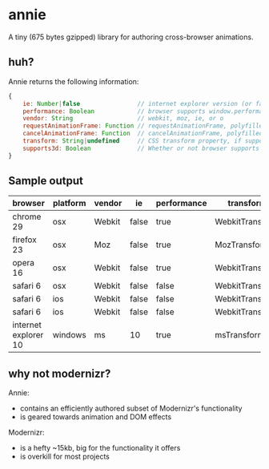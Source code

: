 # annie

A tiny (675 bytes gzipped) library for authoring cross-browser animations.

## huh?

Annie returns the following information:

```js
{
	ie: Number|false				// internet explorer version (or false)
	performance: Boolean			// browser supports window.performance
	vendor: String					// webkit, moz, ie, or o
	requestAnimationFrame: Function	// requestAnimationFrame, polyfilled if necessary
	cancelAnimationFrame: Function	// cancelAnimationFrame, polyfilled if necessary
	transform: String|undefined		// CSS transform property, if supported
	supports3d: Boolean				// Whether or not browser supports 3D CSS transforms
}
```

## Sample output

| browser				| platform 	| vendor | ie		| performance		| transform				| supports3d	|
|-----------------------|-----------|--------|----------|-------------------|-----------------------|---------------|
| chrome 29				| osx		| Webkit | false	| true				| WebkitTransform		| true			|
| firefox 23			| osx		| Moz	 | false	| true				| MozTransform			| true			|
| opera 16				| osx		| Webkit | false	| true				| WebkitTransform		| true			|
| safari 6				| osx		| Webkit | false	| false				| WebkitTransform		| true			|
| safari 6				| ios		| Webkit | false	| false				| WebkitTransform		| true			|
| safari 6				| ios		| Webkit | false	| false				| WebkitTransform		| true			|
| internet explorer 10	| windows	| ms	 | 10		| true				| msTransform			| true			|



## why not modernizr?

Annie:

- contains an efficiently authored subset of Modernizr's functionality
- is geared towards animation and DOM effects

Modernizr:

- is a hefty ~15kb, big for the functionality it offers
- is overkill for most projects